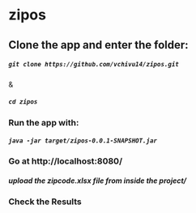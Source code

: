 # zipos
<h2> Clone the app and enter the folder:</h2> 
<h5> <code>git clone https://github.com/vchivu14/zipos.git</h5></code> & <h5><code>cd zipos</code></h5>
<h3> Run the app with:</h3>
<h5> <code>java -jar target/zipos-0.0.1-SNAPSHOT.jar</code></h5>
<h3> Go at http://localhost:8080/</h3> 
<h5> upload the <b>zipcode.xlsx<b> file from inside the project/</h5>
<h3> Check the Results</h3>
